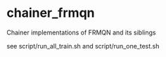 # chainer_frmqn
Chainer implementations of FRMQN and its siblings

see script/run_all_train.sh and script/run_one_test.sh
